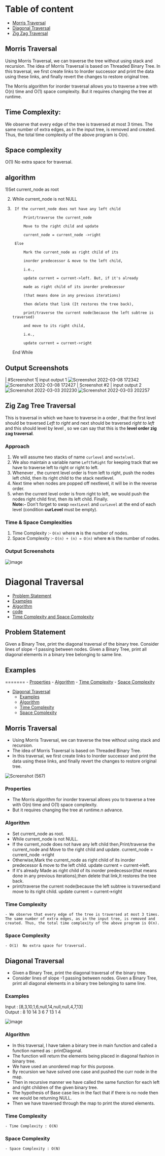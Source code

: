 # Table of content
- [Morris Traversal](#morris-traversal)
- [Diagonal Traversal](#diagonal-traversal)
- [Zig Zag Traversal](#zig-zag-tree-traversal)


## Morris Traversal
Using Morris Traversal, we can traverse the tree without using stack and recursion. The idea of Morris Traversal is based on Threaded Binary Tree. In this traversal, we first create links to Inorder successor and print the data using these links, and finally revert the changes to restore original tree. 

The Morris algorithm for inorder traversal allows you to traverse a tree with O(n) time and O(1) space complexity. But it requires changing the tree at runtime.
## Time Complexity:
We observe that every edge of the tree is traversed at most 3 times. The same number of extra edges, as in the input tree, is removed and created. Thus, the total time complexity of the above program is O(n).
## Space complexity 
O(1)  No extra space for traversal.

## algorithm
1)Set current_node as root 

2)  While current_node is not NULL
3)  
        If the current_node does not have any left child
        
            Print/traverse the current_node
            
            Move to the right child and update 
            
            current_node = current_node ->right
            
        Else
        
            Mark the current_node as right child of its 
            
            inorder predecessor & move to the left child, 
            
            i.e., 
            
            update current = current->left. But, if it's already 
            
            made as right child of its inorder predecessor 
            
            (that means done in any previous iterations) 
            
            then delete that link (It restores the tree back), 
            
            print/traverse the current node(because the left subtree is traversed)
            
            and move to its right child, 
            
            i.e., 
            
            update current = current->right  
            
    End While

## Output Screenshots
| #Screenshot 1|
input output 1
![Screenshot 2022-03-08 172342](https://user-images.githubusercontent.com/78430607/157233621-1e25b74d-05e7-4b57-9586-7852b6ace4cf.png)
![Screenshot 2022-03-08 172427](https://user-images.githubusercontent.com/78430607/157233639-ab9b9271-5348-46f0-8514-f1ab629d2634.png)
| Screenshot #2  |
input output 2
![Screenshot 2022-03-03 202230](https://user-images.githubusercontent.com/78430607/156589622-279cf956-58e5-4672-9d8e-1187201d38ab.png)
![Screenshot 2022-03-03 202257](https://user-images.githubusercontent.com/78430607/156589641-7dfd9e98-c523-4375-b39a-07127f84720b.png)


## Zig Zag Tree Traversal

This is traversal in which we have to traverse in a order , that the first level should be traversed _Left to right_ and next should be traversed _right to left_ and this should level by level , so we can say that this is the **level order zig zag traversal**.

### Approach

1. We will assume two stacks of name `curlevel` and `nextelvel`.
2. We also maintain a variable name `LeftToRight` for keeping track that we have to traverse left to right or right to left.
3. Whenever , the current level order is from left to right, push the nodes left child, then its right child to the stack nextlevel.
4. Next time when nodes are popped off nextlevel, it will be in the reverse order.
5. when the current level order is from right to left, we would push the nodes right child first, then its left child. Finally. \
   **Note:-** Don't forget to swap `nextLevel` and `curLevel` at the end of each level (condition **curLevel** must be empty).

### Time & Space Complexities

1. Time Complexity :- `O(n)` where **n** is the number of nodes.
2. Space Complexity :- `O(n) + (n) = O(n)` where **n** is the number of nodes.

### Output Screenshots
![image](https://user-images.githubusercontent.com/86917304/166304303-55655284-7d4e-40c0-b56e-00aeb82d2844.png)

# Diagonal Traversal
- [Problem Statement](#problem-statement)
- [Examples](#examples)
- [Algorithm](#algorithm-1)
- [code](https://github.com/utkarsh006/LearnCPP/blob/Diagonal_Traversal/T-Tree/T-TreeTraversals/DiagonalTraversal.cpp)
- [Time Complexity and Space Complexity](#time-complexity-and-space-complexity)

## Problem Statement

Given a Binary Tree, print the diagonal traversal of the binary tree.
Consider lines of slope -1 passing between nodes. Given a Binary Tree, print all diagonal elements in a binary tree belonging to same line.

## Examples
=======
    - [Properties](#properties)
    - [Algorithm](#algorithm)
    - [Time Complexity](#time-complexity)
    - [Space Complexity](#space-complexity)
   
    
- [Diagonal Traversal](#diagonal-traversal) 
    - [Examples](#Examples)
    - [Algorithm](#algorithm-1)
    - [Time Complexity](#time-complexity-1)
    - [Space Complexity](#space-complexity-1)



## Morris Traversal

- Using Morris Traversal, we can traverse the tree without using stack and recursion. 
- The idea of Morris Traversal is based on Threaded Binary Tree. 
- In this traversal, we first create links to Inorder successor and print the data using these links, and finally revert the changes to restore original tree. 

![Screenshot (567)](https://user-images.githubusercontent.com/98539013/166672079-40f40b47-3207-4963-a443-21b157ffccd1.png)


### Properties

- The Morris algorithm for inorder traversal allows you to traverse a tree with O(n) time and O(1) space complexity. 
- But it requires changing the tree at runtime.n advance.

### Algorithm

- Set current_node as root.
- While current_node is not NULL.
- If the current_node does not have any left child
then,Print/traverse the current_node and Move to the right child and update.
current_node = current_node ->right
- Otherwise,Mark the current_node as right child of its inorder predecessor & move to the left child.
update current = current->left.
- If it's already Made as right child of its inorder predecessor(that means done in any previous iterations),then delete that link,It restores the tree back.
- print/traverse the current node(because the left subtree is traversed)and move to its right child.
update current = current->right  

### Time Complexity
```
- We observe that every edge of the tree is traversed at most 3 times. The same number of extra edges, as in the input tree, is removed and created. Thus, the total time complexity of the above program is O(n).
 ``` 

### Space Complexity
```
- O(1)  No extra space for traversal.
 ``` 



## Diagonal Traversal

- Given a Binary Tree, print the diagonal traversal of the binary tree.
- Consider lines of slope -1 passing between nodes. Given a Binary Tree, print all diagonal elements in a binary tree belonging to same line.

### Examples
Input : [8,3,10,1,6,null,14,null,null,4,7,13]  
Output : 8 10 14 3 6 7 13 1 4

![image](https://user-images.githubusercontent.com/94545831/166156380-641fabe7-f553-4936-888f-70dc68dfafd4.png)

### Algorithm
- In this traversal, I have taken a binary tree in main function and called a function named as : printDiagonal.
- The function will return the elements being placed in diagonal fashion in binary tree.
- We have used an unordered map for this purpose.
- By recursion we have solved one case and pushed the curr node in the map.
- Then in recursive manner we have called the same function for each left and right children of the given binary tree.
- The hypothesis of Base case lies in the fact that if there is no node then we would be returning NULL.
- Then we have traversed through the map to print the stored elements.

### Time Complexity
```
- Time Complexity : O(N)
 ``` 

### Space Complexity
```
- Space Complexity : O(N)
 ``` 
